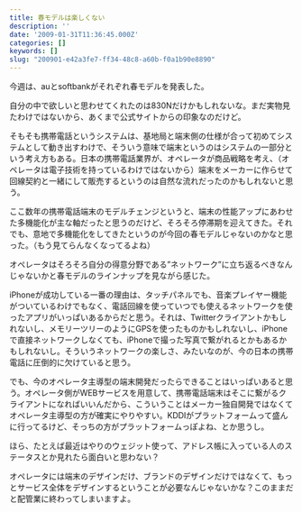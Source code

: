 ```yaml
---
title: 春モデルは楽しくない
description: ''
date: '2009-01-31T11:36:45.000Z'
categories: []
keywords: []
slug: "200901-e42a3fe7-ff34-48c8-a60b-f0a1b90e8890"
---
```

今週は、auとsoftbankがそれぞれ春モデルを発表した。

自分の中で欲しいと思わせてくれたのは830Nだけかもしれないな。まだ実物見たわけではないから、あくまで公式サイトからの印象なのだけど。

そもそも携帯電話というシステムは、基地局と端末側の仕様が合って初めてシステムとして動き出すわけで、そういう意味で端末というのはシステムの一部分という考え方もある。日本の携帯電話業界が、オペレータが商品戦略を考え、（オペレータは電子技術を持っているわけではないから）端末をメーカーに作らせて回線契約と一緒にして販売するというのは自然な流れだったのかもしれないと思う。

ここ数年の携帯電話端末のモデルチェンジというと、端末の性能アップにあわせた多機能化が主な軸だったと思うのだけど、そろそろ停滞期を迎えてきた。それでも、意地で多機能化をしてきたというのが今回の春モデルじゃないのかなと思った。（もう見てらんなくなってるよね）

オペレータはそろそろ自分の得意分野である”ネットワーク”に立ち返るべきなんじゃないかと春モデルのラインナップを見ながら感じた。

iPhoneが成功している一番の理由は、タッチパネルでも、音楽プレイヤー機能がついているわけでもなく、電話回線を使っていつでも使えるネットワークを使ったアプリがいっぱいあるからだと思う。それは、Twitterクライアントかもしれないし、メモリーツリーのようにGPSを使ったものかもしれないし、iPhoneで直接ネットワークしなくても、iPhoneで撮った写真で繋がれるとかもあるかもしれないし。そういうネットワークの楽しさ、みたいなのが、今の日本の携帯電話に圧倒的に欠けていると思う。

でも、今のオペレータ主導型の端末開発だったらできることはいっぱいあると思う。オペレータ側がWEBサービスを用意して、携帯電話端末はそこに繋がるクライアントになればいいんだから、こういうことはメーカー独自開発ではなくてオペレータ主導型の方が確実にやりやすい。KDDIがプラットフォームって盛んに行ってるけど、そっちの方がプラットフォームっぽよね、とか思うし。

ほら、たとえば最近はやりのウェジット使って、アドレス帳に入っている人のステータスとか見れたら面白いと思わない？

オペレータには端末のデザインだけ、ブランドのデザインだけではなくて、もっとサービス全体をデザインするということが必要なんじゃないかな？このままだと配管業に終わってしまいますよ。